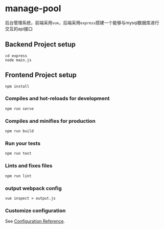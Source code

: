 
# manage-pool

后台管理系统，前端采用`vue`，后端采用`express`搭建一个能够与mysql数据库进行交互的api接口

## Backend Project setup
```
cd express
node main.js
```

## Frontend Project setup
```
npm install
```

### Compiles and hot-reloads for development
```
npm run serve
```

### Compiles and minifies for production
```
npm run build
```

### Run your tests
```
npm run test
```

### Lints and fixes files
```
npm run lint
```

### output webpack config
```
vue inspect > output.js
```

### Customize configuration
See [Configuration Reference](https://cli.vuejs.org/config/).
